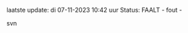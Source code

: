 laatste update: 
di 07-11-2023 10:42   uur 
Status: FAALT - fout - 
<div class="service R">svn</div>